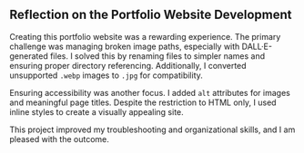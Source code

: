 ## Reflection on the Portfolio Website Development

Creating this portfolio website was a rewarding experience. The primary challenge was managing broken image paths, especially with DALL·E-generated files. I solved this by renaming files to simpler names and ensuring proper directory referencing. Additionally, I converted unsupported `.webp` images to `.jpg` for compatibility.

Ensuring accessibility was another focus. I added `alt` attributes for images and meaningful page titles. Despite the restriction to HTML only, I used inline styles to create a visually appealing site.

This project improved my troubleshooting and organizational skills, and I am pleased with the outcome.
